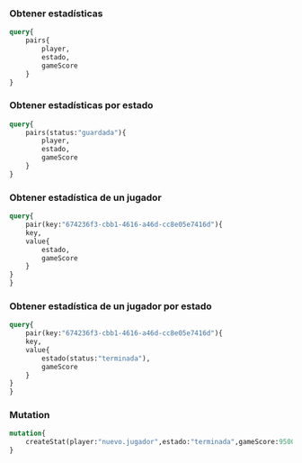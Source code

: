 ### Obtener estadísticas

```graphql
query{
    pairs{
        player,
        estado,
        gameScore
    }
}
```
### Obtener estadísticas por estado

```graphql
query{
    pairs(status:"guardada"){
        player,
        estado,
        gameScore
    }
}
```

### Obtener estadística de un jugador

```graphql
query{
    pair(key:"674236f3-cbb1-4616-a46d-cc8e05e7416d"){
    key,
    value{
        estado,
        gameScore
    }
}  
}
```

### Obtener estadística de un jugador por estado

```graphql
query{
    pair(key:"674236f3-cbb1-4616-a46d-cc8e05e7416d"){
    key,
    value{
        estado(status:"terminada"),
        gameScore
    }
}  
}
```

### Mutation

```graphql
mutation{
    createStat(player:"nuevo.jugador",estado:"terminada",gameScore:9500)
}
```